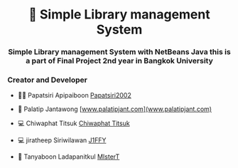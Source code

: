 <h1 align="center">👋 Simple Library management System</h1>
<h3 align="center">Simple Library management System with NetBeans Java this is a part of Final Project 2nd year in Bangkok University</h3>


<h3 align="left">Creator and Developer</h3>

- 👩‍💻 Papatsiri Apipaiboon [Papatsiri2002](https://github.com/Papatsiri2002)

- 💬 Palatip Jantawong [www.palatipjant.com](www.palatipjant.com)

- 💻 Chiwaphat Titsuk [Chiwaphat Titsuk](https://github.com/cchewpt)

- 💻 jiratheep Siriwilawan [J1FFY](https://github.com/J1FFY)

- 📃 Tanyaboon Ladapanitkul [MIsterT](https://github.com/MistaDotT)


